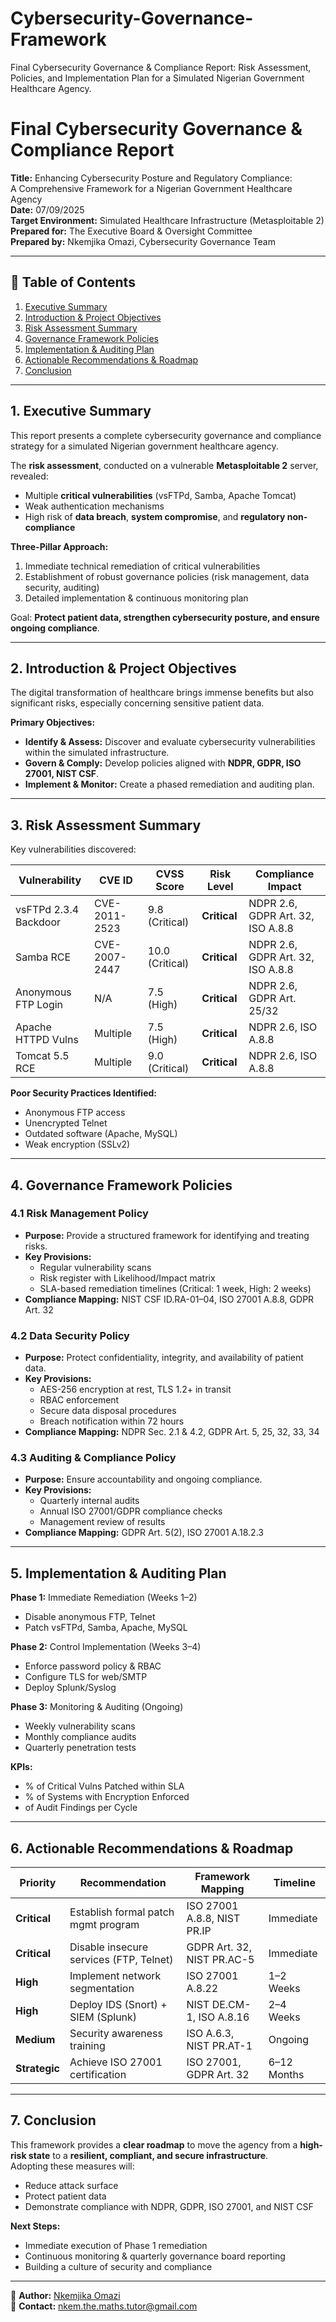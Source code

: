 # Cybersecurity-Governance-Framework
Final Cybersecurity Governance &amp; Compliance Report: Risk Assessment, Policies, and Implementation Plan for a Simulated Nigerian Government Healthcare Agency.

# Final Cybersecurity Governance & Compliance Report  

**Title:** Enhancing Cybersecurity Posture and Regulatory Compliance:  
A Comprehensive Framework for a Nigerian Government Healthcare Agency  
**Date:** 07/09/2025  
**Target Environment:** Simulated Healthcare Infrastructure (Metasploitable 2)  
**Prepared for:** The Executive Board & Oversight Committee  
**Prepared by:** Nkemjika Omazi, Cybersecurity Governance Team  

---

## 📑 Table of Contents  
1. [Executive Summary](#1-executive-summary)  
2. [Introduction & Project Objectives](#2-introduction--project-objectives)  
3. [Risk Assessment Summary](#3-risk-assessment-summary)  
4. [Governance Framework Policies](#4-governance-framework-policies)  
5. [Implementation & Auditing Plan](#5-implementation--auditing-plan)  
6. [Actionable Recommendations & Roadmap](#6-actionable-recommendations--roadmap)  
7. [Conclusion](#7-conclusion)  

---

## 1. Executive Summary  
This report presents a complete cybersecurity governance and compliance strategy for a simulated Nigerian government healthcare agency.  

The **risk assessment**, conducted on a vulnerable **Metasploitable 2** server, revealed:  
- Multiple **critical vulnerabilities** (vsFTPd, Samba, Apache Tomcat)  
- Weak authentication mechanisms  
- High risk of **data breach**, **system compromise**, and **regulatory non-compliance**  

**Three-Pillar Approach:**  
1. Immediate technical remediation of critical vulnerabilities  
2. Establishment of robust governance policies (risk management, data security, auditing)  
3. Detailed implementation & continuous monitoring plan  

Goal: **Protect patient data, strengthen cybersecurity posture, and ensure ongoing compliance**.  

---

## 2. Introduction & Project Objectives  
The digital transformation of healthcare brings immense benefits but also significant risks, especially concerning sensitive patient data.  

**Primary Objectives:**  
- **Identify & Assess:** Discover and evaluate cybersecurity vulnerabilities within the simulated infrastructure.  
- **Govern & Comply:** Develop policies aligned with **NDPR, GDPR, ISO 27001, NIST CSF**.  
- **Implement & Monitor:** Create a phased remediation and auditing plan.  

---

## 3. Risk Assessment Summary  
Key vulnerabilities discovered:  

| Vulnerability | CVE ID | CVSS Score | Risk Level | Compliance Impact |
|--------------|--------|-----------|-----------|-----------------|
| vsFTPd 2.3.4 Backdoor | CVE-2011-2523 | 9.8 (Critical) | **Critical** | NDPR 2.6, GDPR Art. 32, ISO A.8.8 |
| Samba RCE | CVE-2007-2447 | 10.0 (Critical) | **Critical** | NDPR 2.6, GDPR Art. 32, ISO A.8.8 |
| Anonymous FTP Login | N/A | 7.5 (High) | **Critical** | NDPR 2.6, GDPR Art. 25/32 |
| Apache HTTPD Vulns | Multiple | 7.5 (High) | **Critical** | NDPR 2.6, ISO A.8.8 |
| Tomcat 5.5 RCE | Multiple | 9.0 (Critical) | **Critical** | NDPR 2.6, ISO A.8.8 |

**Poor Security Practices Identified:**  
- Anonymous FTP access  
- Unencrypted Telnet  
- Outdated software (Apache, MySQL)  
- Weak encryption (SSLv2)  

---

## 4. Governance Framework Policies  

### 4.1 Risk Management Policy  
- **Purpose:** Provide a structured framework for identifying and treating risks.  
- **Key Provisions:**  
  - Regular vulnerability scans  
  - Risk register with Likelihood/Impact matrix  
  - SLA-based remediation timelines (Critical: 1 week, High: 2 weeks)  
- **Compliance Mapping:** NIST CSF ID.RA-01–04, ISO 27001 A.8.8, GDPR Art. 32  

### 4.2 Data Security Policy  
- **Purpose:** Protect confidentiality, integrity, and availability of patient data.  
- **Key Provisions:**  
  - AES-256 encryption at rest, TLS 1.2+ in transit  
  - RBAC enforcement  
  - Secure data disposal procedures  
  - Breach notification within 72 hours  
- **Compliance Mapping:** NDPR Sec. 2.1 & 4.2, GDPR Art. 5, 25, 32, 33, 34  

### 4.3 Auditing & Compliance Policy  
- **Purpose:** Ensure accountability and ongoing compliance.  
- **Key Provisions:**  
  - Quarterly internal audits  
  - Annual ISO 27001/GDPR compliance checks  
  - Management review of results  
- **Compliance Mapping:** GDPR Art. 5(2), ISO 27001 A.18.2.3  

---

## 5. Implementation & Auditing Plan  
**Phase 1:** Immediate Remediation (Weeks 1–2)  
- Disable anonymous FTP, Telnet  
- Patch vsFTPd, Samba, Apache, MySQL  

**Phase 2:** Control Implementation (Weeks 3–4)  
- Enforce password policy & RBAC  
- Configure TLS for web/SMTP  
- Deploy Splunk/Syslog  

**Phase 3:** Monitoring & Auditing (Ongoing)  
- Weekly vulnerability scans  
- Monthly compliance audits  
- Quarterly penetration tests  

**KPIs:**  
- % of Critical Vulns Patched within SLA  
- % of Systems with Encryption Enforced  
- of Audit Findings per Cycle  

---

## 6. Actionable Recommendations & Roadmap  

| Priority | Recommendation | Framework Mapping | Timeline |
|---------|----------------|------------------|---------|
| **Critical** | Establish formal patch mgmt program | ISO 27001 A.8.8, NIST PR.IP | Immediate |
| **Critical** | Disable insecure services (FTP, Telnet) | GDPR Art. 32, NIST PR.AC-5 | Immediate |
| **High** | Implement network segmentation | ISO 27001 A.8.22 | 1–2 Weeks |
| **High** | Deploy IDS (Snort) + SIEM (Splunk) | NIST DE.CM-1, ISO A.8.16 | 2–4 Weeks |
| **Medium** | Security awareness training | ISO A.6.3, NIST PR.AT-1 | Ongoing |
| **Strategic** | Achieve ISO 27001 certification | ISO 27001, GDPR Art. 32 | 6–12 Months |

---

## 7. Conclusion  
This framework provides a **clear roadmap** to move the agency from a **high-risk state** to a **resilient, compliant, and secure infrastructure**.  
Adopting these measures will:  
- Reduce attack surface  
- Protect patient data  
- Demonstrate compliance with NDPR, GDPR, ISO 27001, and NIST CSF  

**Next Steps:**  
- Immediate execution of Phase 1 remediation  
- Continuous monitoring & quarterly governance board reporting  
- Building a culture of security and compliance  

---

🔗 **Author:** [Nkemjika Omazi](https://linkedin.com/in/your-linkedin)  
📧 **Contact:** nkem.the.maths.tutor@gmail.com  
